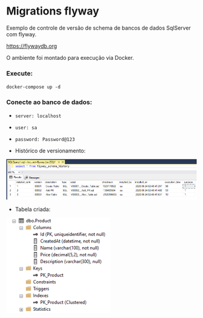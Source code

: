 # Migrations flyway
Exemplo de controle de versão de schema de bancos de dados SqlServer com flyway.

https://flywaydb.org


O ambiente foi montado para execução via Docker.
### Execute:
`docker-compose up -d`

### Conecte ao banco de dados:
+ `server: localhost`
+ `user: sa`
+ `password: Password@123`


+ Histórico de versionamento:

![](https://github.com/souzagustavo/migrations-flyway/blob/master/docs/select_history.png)


+ Tabela criada:

![](https://github.com/souzagustavo/migrations-flyway/blob/master/docs/table.png)